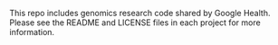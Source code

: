This repo includes genomics research code shared by Google Health. Please see the README and LICENSE files in each project for more information.
